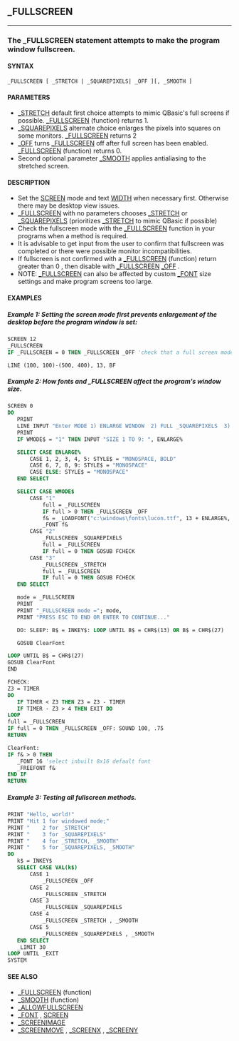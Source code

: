 ## _FULLSCREEN
---

### The _FULLSCREEN statement attempts to make the program window fullscreen.

#### SYNTAX

`_FULLSCREEN [ _STRETCH | _SQUAREPIXELS| _OFF ][, _SMOOTH ]`

#### PARAMETERS
* [_STRETCH](./_STRETCH.md) default first choice attempts to mimic QBasic's full screens if possible. [_FULLSCREEN](./_FULLSCREEN.md) (function) returns 1.
* [_SQUAREPIXELS](./_SQUAREPIXELS.md) alternate choice enlarges the pixels into squares on some monitors. [_FULLSCREEN](./_FULLSCREEN.md) returns 2
* [_OFF](./_OFF.md) turns [_FULLSCREEN](./_FULLSCREEN.md) off after full screen has been enabled. [_FULLSCREEN](./_FULLSCREEN.md) (function) returns 0.
* Second optional parameter [_SMOOTH](./_SMOOTH.md) applies antialiasing to the stretched screen.


#### DESCRIPTION
* Set the [SCREEN](./SCREEN.md) mode and text [WIDTH](./WIDTH.md) when necessary first. Otherwise there may be desktop view issues.
* [_FULLSCREEN](./_FULLSCREEN.md) with no parameters chooses [_STRETCH](./_STRETCH.md) or [_SQUAREPIXELS](./_SQUAREPIXELS.md) (prioritizes [_STRETCH](./_STRETCH.md) to mimic QBasic if possible)
* Check the fullscreen mode with the [_FULLSCREEN](./_FULLSCREEN.md) function in your programs when a method is required.
* It is advisable to get input from the user to confirm that fullscreen was completed or there were possible monitor incompatibilities.
* If fullscreen is not confirmed with a [_FULLSCREEN](./_FULLSCREEN.md) (function) return greater than 0 , then disable with [_FULLSCREEN](./_FULLSCREEN.md) [_OFF](./_OFF.md) .
* NOTE: [_FULLSCREEN](./_FULLSCREEN.md) can also be affected by custom [_FONT](./_FONT.md) size settings and make program screens too large.


#### EXAMPLES
##### Example 1: Setting the screen mode first prevents enlargement of the desktop before the program window is set:
```vb
SCREEN 12
_FULLSCREEN
IF _FULLSCREEN = 0 THEN _FULLSCREEN _OFF 'check that a full screen mode initialized

LINE (100, 100)-(500, 400), 13, BF
```
  
##### Example 2: How fonts and _FULLSCREEN affect the program's window size.
```vb
SCREEN 0
DO
   PRINT
   LINE INPUT "Enter MODE 1) ENLARGE WINDOW  2) FULL _SQUAREPIXELS  3) FULL _STRETCH: ", WMODE$
   PRINT
   IF WMODE$ = "1" THEN INPUT "SIZE 1 TO 9: ", ENLARGE%

   SELECT CASE ENLARGE%
       CASE 1, 2, 3, 4, 5: STYLE$ = "MONOSPACE, BOLD"
       CASE 6, 7, 8, 9: STYLE$ = "MONOSPACE"
       CASE ELSE: STYLE$ = "MONOSPACE"
   END SELECT

   SELECT CASE WMODE$
       CASE "1"
           full = _FULLSCREEN
           IF full > 0 THEN _FULLSCREEN _OFF
           f& = _LOADFONT("c:\windows\fonts\lucon.ttf", 13 + ENLARGE%, STYLE$)
           _FONT f&
       CASE "2"
           _FULLSCREEN _SQUAREPIXELS
           full = _FULLSCREEN
           IF full = 0 THEN GOSUB FCHECK
       CASE "3"
           _FULLSCREEN _STRETCH
           full = _FULLSCREEN
           IF full = 0 THEN GOSUB FCHECK
   END SELECT

   mode = _FULLSCREEN
   PRINT
   PRINT "_FULLSCREEN mode ="; mode,
   PRINT "PRESS ESC TO END OR ENTER TO CONTINUE..."

   DO: SLEEP: B$ = INKEY$: LOOP UNTIL B$ = CHR$(13) OR B$ = CHR$(27)

   GOSUB ClearFont

LOOP UNTIL B$ = CHR$(27)
GOSUB ClearFont
END

FCHECK:
Z3 = TIMER
DO
   IF TIMER < Z3 THEN Z3 = Z3 - TIMER
   IF TIMER - Z3 > 4 THEN EXIT DO
LOOP
full = _FULLSCREEN
IF full = 0 THEN _FULLSCREEN _OFF: SOUND 100, .75
RETURN

ClearFont:
IF f& > 0 THEN
   _FONT 16 'select inbuilt 8x16 default font
   _FREEFONT f&
END IF
RETURN
```
  
##### Example 3: Testing all fullscreen methods.
```vb
PRINT "Hello, world!"
PRINT "Hit 1 for windowed mode;"
PRINT "    2 for _STRETCH"
PRINT "    3 for _SQUAREPIXELS"
PRINT "    4 for _STRETCH, _SMOOTH"
PRINT "    5 for _SQUAREPIXELS, _SMOOTH"
DO
   k$ = INKEY$
   SELECT CASE VAL(k$)
       CASE 1
           _FULLSCREEN _OFF
       CASE 2
           _FULLSCREEN _STRETCH
       CASE 3
           _FULLSCREEN _SQUAREPIXELS
       CASE 4
           _FULLSCREEN _STRETCH , _SMOOTH
       CASE 5
           _FULLSCREEN _SQUAREPIXELS , _SMOOTH
   END SELECT
   _LIMIT 30
LOOP UNTIL _EXIT
SYSTEM
```
  


#### SEE ALSO
* [_FULLSCREEN](./_FULLSCREEN.md) (function)
* [_SMOOTH](./_SMOOTH.md) (function)
* [_ALLOWFULLSCREEN](./_ALLOWFULLSCREEN.md)
* [_FONT](./_FONT.md) , [SCREEN](./SCREEN.md)
* [_SCREENIMAGE](./_SCREENIMAGE.md)
* [_SCREENMOVE](./_SCREENMOVE.md) , [_SCREENX](./_SCREENX.md) , [_SCREENY](./_SCREENY.md)
